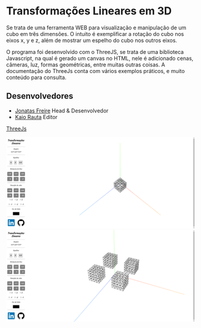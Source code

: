 # Transformações Lineares em 3D
Se trata de uma ferramenta WEB para visualização e manipulação de um cubo em três dimensões.
O intuito é exemplificar a rotação do cubo nos eixos x, y e z, além de mostrar um espelho do cubo nos outros eixos.

O programa foi desenvolvido com o ThreeJS, se trata de uma biblioteca Javascript, na qual é gerado um canvas no HTML, nele é adicionado cenas, câmeras, luz, formas geométricas, entre muitas outras coisas. A documentação do ThreeJs conta com vários exemplos práticos, e muito conteúdo para consulta.

## Desenvolvedores

- [Jonatas Freire](https://www.linkedin.com/in/jonatas-freire-557088139/) Head & Desenvolvedor
- [Kaio Rauta](https://www.linkedin.com/in/kaio-rauta/) Editor

<a href="https://threejs.org/">ThreeJs</a>

<img src="img/snap1.png" title="FVCproductions" alt="FVCproductions">
<img src="img/snap2.png" title="FVCproductions" alt="FVCproductions">
